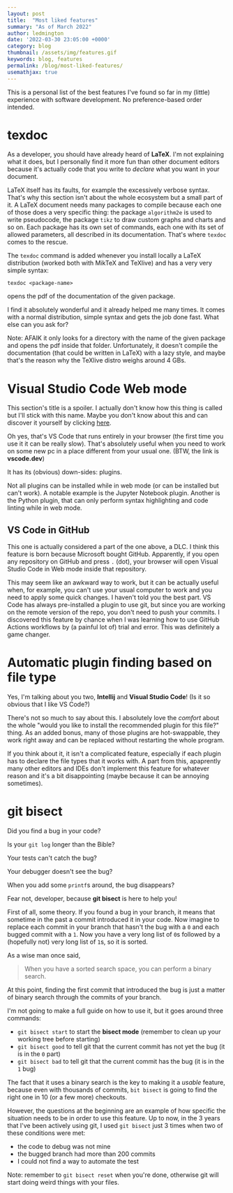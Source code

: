 ```yaml
---
layout: post
title:  "Most liked features"
summary: "As of March 2022"
author: ledmington
date: '2022-03-30 23:05:00 +0000'
category: blog
thumbnail: /assets/img/features.gif
keywords: blog, features
permalink: /blog/most-liked-features/
usemathjax: true
---
```


This is a personal list of the best features I've found so far in my (little) experience with software development. No preference-based order intended.

# texdoc
As a developer, you should have already heard of **LaTeX**. I'm not explaining what it does, but I personally find it more fun than other document editors because it's actually code that you write to *declare* what you want in your document.

LaTeX itself has its faults, for example the excessively verbose syntax. That's why this section isn't about the whole ecosystem but a small part of it. A LaTeX document needs many packages to compile because each one of those does a very specific thing: the package `algorithm2e` is used to write pseudocode, the package `tikz` to draw custom graphs and charts and so on. Each package has its own set of commands, each one with its set of allowed parameters, all described in its documentation. That's where `texdoc` comes to the rescue.

The `texdoc` command is added whenever you install locally a LaTeX distribution (worked both with MikTeX and TeXlive) and has a very very simple syntax:
```
texdoc <package-name>
```
opens the pdf of the documentation of the given package.

I find it absolutely wonderful and it already helped me many times. It comes with a normal distribution, simple syntax and gets the job done fast. What else can you ask for?

Note: AFAIK it only looks for a directory with the name of the given package and opens the pdf inside that folder. Unfortunately, it doesn't compile the documentation (that could be written in LaTeX) with a lazy style, and maybe that's the reason why the TeXlive distro weighs around 4 GBs.

# Visual Studio Code Web mode
This section's title is a spoiler. I actually don't know how this thing is called but I'll stick with this name. Maybe you don't know about this and can discover it yourself by clicking [here](https://vscode.dev).

Oh yes, that's VS Code that runs entirely in your browser (the first time you use it it can be really slow). That's absolutely useful when you need to work on some new pc in a place different from your usual one. (BTW, the link is **vscode.dev**)

It has its (obvious) down-sides: plugins.

Not all plugins can be installed while in web mode (or can be installed but can't work). A notable example is the Jupyter Notebook plugin. Another is the Python plugin, that can only perform syntax highlighting and code linting while in web mode.

## VS Code in GitHub
This one is actually considered a part of the one above, a DLC. I think this feature is born because Microsoft bought GitHub. Apparently, if you open any repository on GitHub and press `.` (dot), your browser will open Visual Studio Code in Web mode inside that repository.

This may seem like an awkward way to work, but it can be actually useful when, for example, you can't use your usual computer to work and you need to apply some quick changes. I haven't told you the best part. VS Code has always pre-installed a plugin to use git, but since you are working on the remote version of the repo, you don't need to push your commits. I discovered this feature by chance when I was learning how to use GitHub Actions workflows by (a painful lot of) trial and error. This was definitely a game changer.

# Automatic plugin finding based on file type
Yes, I'm talking about you two, **Intellij** and **Visual Studio Code**! (Is it so obvious that I like VS Code?)

There's not so much to say about this. I absolutely love the *comfort* about the whole "would you like to install the recommended plugin for this file?" thing. As an added bonus, many of those plugins are hot-swappable, they work right away and can be replaced without restarting the whole program.

If you think about it, it isn't a complicated feature, especially if each plugin has to declare the file types that it works with. A part from this, apaprently many other editors and IDEs don't implement this feature for whatever reason and it's a bit disappointing (maybe because it can be annoying sometimes).

# git bisect
Did you find a bug in your code?

Is your `git log` longer than the Bible?

Your tests can't catch the bug?

Your debugger doesn't see the bug?

When you add some `printf`s around, the bug disappears?

Fear not, developer, because **git bisect** is here to help you!

First of all, some theory. If you found a bug in your branch, it means that sometime in the past a commit introduced it in your code. Now imagine to replace each commit in your branch that hasn't the bug with a `0` and each bugged commit with a `1`. Now you have a very long list of `0`s followed by a (hopefully not) very long list of `1`s, so it is sorted.

As a wise man once said,

> When you have a sorted search space, you can perform a binary search.

At this point, finding the first commit that introduced the bug is just a matter of binary search through the commits of your branch.

I'm not going to make a full guide on how to use it, but it goes around three commands:
 - `git bisect start` to start the **bisect mode** (remember to clean up your working tree before starting)
 - `git bisect good` to tell git that the current commit has not yet the bug (it is in the `0` part)
 - `git bisect bad` to tell git that the current commit has the bug (it is in the `1` bug)

The fact that it uses a binary search is the key to making it a *usable* feature, because even with thousands of commits, `bit bisect` is going to find the right one in 10 (or a few more) checkouts.

However, the questions at the beginning are an example of how specific the situation needs to be in order to use this feature. Up to now, in the 3 years that I've been actively using git, I used `git bisect` just 3 times when two of these conditions were met:
 - the code to debug was not mine
 - the bugged branch had more than 200 commits
 - I could not find a way to automate the test

Note: remember to `git bisect reset` when you're done, otherwise git will start doing weird things with your files.